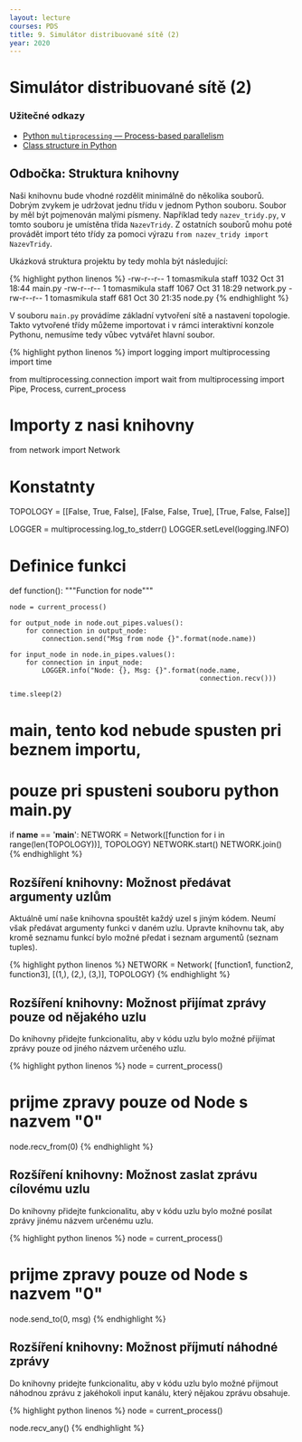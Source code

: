 ```yaml
---
layout: lecture
courses: PDS
title: 9. Simulátor distribuované sítě (2)
year: 2020
---
```



# Simulátor distribuované sítě (2)

### Užitečné odkazy
* [Python `multiprocessing` — Process-based parallelism](https://docs.python.org/3.8/library/multiprocessing.html)
* [Class structure in Python](https://medium.com/@daetam/class-structure-in-python-297792428ef0)

## Odbočka: Struktura knihovny 
Naši knihovnu bude vhodné rozdělit minimálně do několika souborů. Dobrým zvykem je udržovat jednu třídu v jednom Python souboru. Soubor by měl být pojmenován malými písmeny. Například tedy `nazev_tridy.py`, v tomto souboru je umístěna třída `NazevTridy`. Z ostatních souborů mohu poté provádět import této třídy za pomoci výrazu `from nazev_tridy import NazevTridy`.

Ukázková struktura projektu by tedy mohla být následující:

{% highlight python linenos %}
-rw-r--r--  1 tomasmikula  staff  1032 Oct 31 18:44 main.py
-rw-r--r--  1 tomasmikula  staff  1067 Oct 31 18:29 network.py
-rw-r--r--  1 tomasmikula  staff   681 Oct 30 21:35 node.py
{% endhighlight %}

V souboru `main.py` provádíme základní vytvoření sítě a nastavení topologie. Takto vytvořené třídy můžeme importovat i v rámci interaktivní konzole Pythonu, nemusíme tedy vůbec vytvářet hlavní soubor.

{% highlight python linenos %}
import logging
import multiprocessing
import time

from multiprocessing.connection import wait
from multiprocessing import Pipe, Process, current_process

# Importy z nasi knihovny
from network import Network

# Konstatnty
TOPOLOGY = [[False, True, False],
            [False, False, True],
            [True, False, False]]

LOGGER = multiprocessing.log_to_stderr()
LOGGER.setLevel(logging.INFO)

# Definice funkci
def function():
    """Function for node"""

    node = current_process()

    for output_node in node.out_pipes.values():
        for connection in output_node:
            connection.send("Msg from node {}".format(node.name))

    for input_node in node.in_pipes.values():
        for connection in input_node:
            LOGGER.info("Node: {}, Msg: {}".format(node.name,
                                                   connection.recv()))

    time.sleep(2)


# main, tento kod nebude spusten pri beznem importu,
# pouze pri spusteni souboru python main.py
if __name__ == '__main__':
    NETWORK = Network([function for i in range(len(TOPOLOGY))], TOPOLOGY)
    NETWORK.start()
    NETWORK.join()
{% endhighlight %}

## Rozšíření knihovny: Možnost předávat argumenty uzlům
Aktuálně umí naše knihovna spouštět každý uzel s jiným kódem. Neumí však předávat argumenty funkci v daném uzlu. Upravte knihovnu tak, aby kromě seznamu funkcí bylo možné předat i seznam argumentů (seznam tuples).

{% highlight python linenos %}
NETWORK = Network(
    [function1, function2, function3],
    [(1,), (2,), (3,)],
    TOPOLOGY)
{% endhighlight %}

## Rozšíření knihovny: Možnost přijímat zprávy pouze od nějakého uzlu
Do knihovny přidejte funkcionalitu, aby v kódu uzlu bylo možné přijímat zprávy pouze od jiného názvem určeného uzlu.

{% highlight python linenos %}
node = current_process()

# prijme zpravy pouze od Node s nazvem "0"
node.recv_from(0)
{% endhighlight %}

## Rozšíření knihovny: Možnost zaslat zprávu cílovému uzlu
Do knihovny přidejte funkcionalitu, aby v kódu uzlu bylo možné posílat zprávy jinému názvem určenému uzlu.

{% highlight python linenos %}
node = current_process()

# prijme zpravy pouze od Node s nazvem "0"
node.send_to(0, msg)
{% endhighlight %}


## Rozšíření knihovny: Možnost příjmutí náhodné zprávy
Do knihovny pridejte funkcionalitu, aby v kódu uzlu bylo možné přijmout náhodnou zprávu z jakéhokoli input kanálu, který nějakou zprávu obsahuje.

{% highlight python linenos %}
node = current_process()

node.recv_any()
{% endhighlight %}

